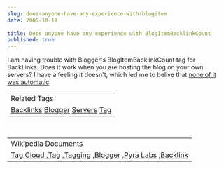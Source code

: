 ```yaml
---
slug: does-anyone-have-any-experience-with-blogitem
date: 2005-10-18
 
title: Does anyone have any experience with BlogItemBacklinkCount
published: true
---
```

I am having trouble with Blogger's BlogItemBacklinkCount tag for BackLinks.  Does it work when you are hosting the blog on your own servers?  I have a feeling it doesn't, which led me to belive that <a href="http://www.kinlan.co.uk/2005/10/why-i-dont-like-blogger-backlinks.html" title="I don't like Backlinks">none of it was automatic</a>.<p /><table class="TechnoratiHead TagHeader">
<tr><td>Related Tags</td></tr>
<tr class="Technorati"><td>
<a href="https://paul.kinlan.me/tags/Backlinks" class="Tag" rel="tag">Backlinks</a> <a href="https://paul.kinlan.me/tags/Blogger" class="Tag" rel="tag">Blogger</a> <a href="https://paul.kinlan.me/tags/Servers" class="Tag" rel="tag">Servers</a> <a href="https://paul.kinlan.me/tags/Tag" class="Tag" rel="tag">Tag</a>
</td></tr>
</table><br /><table class="TechnoratiHead TagHeader">
<tr><td>Wikipedia Documents</td></tr>
<tr class="Technorati"><td>
<a href="http://en.wikipedia.org/wiki/Tag_cloud">Tag Cloud </a> ,<a href="http://en.wikipedia.org/wiki/Tag">Tag</a> ,<a href="http://en.wikipedia.org/wiki/Tagging">Tagging</a> ,<a href="http://en.wikipedia.org/wiki/Blogger">Blogger</a> ,<a href="http://en.wikipedia.org/wiki/Pyra_Labs">Pyra Labs</a> ,<a href="http://en.wikipedia.org/wiki/Backlinks">Backlink</a>
</td></tr>
</table><div class="blogger-post-footer"><img class="posterous_download_image" src="https://blogger.googleusercontent.com/tracker/8109338-112963129969695406?l=www.kinlan.co.uk%2Findex.html" height="1" alt="" width="1" /></div>


